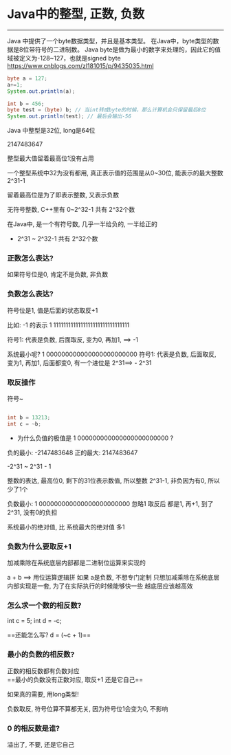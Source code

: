 # Java中的整型, 正数, 负数


---

Java 中提供了一个byte数据类型，并且是基本类型。
在Java中，byte类型的数据是8位带符号的二进制数。
Java byte是做为最小的数字来处理的，因此它的值域被定义为-128~127，也就是signed byte
https://www.cnblogs.com/zl181015/p/9435035.html
```java
byte a = 127; 
a+=1; 
System.out.println(a);

int b = 456;
byte test = (byte) b; // 当int转成byte的时候，那么计算机会只保留最后8位
System.out.println(test); // 最后会输出-56

```


Java 中整型是32位, long是64位


2147483647

整型最大值留着最高位1没有占用

一个整型系统中32为没有都用, 真正表示值的范围是从0~30位, 能表示的最大整数2^31-1

留着最高位是为了即表示整数, 又表示负数


无符号整数, C++里有
0~2^32-1 共有 2^32个数

在Java中, 是一个有符号数, 几乎一半给负的, 一半给正的
- 2^31 ~ 2^32-1  共有 2^32个数


### 正数怎么表达?
如果符号位是0, 肯定不是负数, 非负数
### 负数怎么表达?
符号位是1, 值是后面的状态取反+1

比如: -1 的表示
1 1111111111111111111111111111111

符号1: 代表是负数,
后面取反, 变为0, 再加1, ==> -1

系统最小呢?
1 000000000000000000000000
符号1: 代表是负数,
后面取反, 变为1, 再加1, 后面都变0, 有一个进位是 2^31==> - 2^31


### 取反操作

符号~
```java

int b = 13213;
int c = ~b;
```


- 为什么负值的极值是 1 000000000000000000000000 ?

负的最小: -2147483648
正的最大: 2147483647

-2^31 ~ 2^31 - 1

整数的表达,
最高位0, 剩下的31位表示数值, 所以整数 2^31-1, 非负因为有0, 所以少了1个

负数最小:
1 000000000000000000000000
忽略1 取反后 都是1, 再+1, 到了 2^31, 没有0的负担

系统最小的绝对值, 比 系统最大的绝对值 多1


### 负数为什么要取反+1

加减乘除在系统底层内部都是二进制位运算来实现的

a + b ==> 用位运算逻辑拼
如果 a是负数, 不想专门定制
只想加减乘除在系统底层内部实现是一套, 为了在实际执行的时候能够快一些
越底层应该越高效

### 怎么求一个数的相反数?

int c = 5;
int d = -c;

==还能怎么写?
d = (~c + 1)==

### 最小的负数的相反数?
正数的相反数都有负数对应   
==最小的负数没有正数对应, 取反+1 还是它自己==

如果真的需要, 用long类型!

负数取反, 符号位算不算都无关, 因为符号位1会变为0, 不影响

### 0 的相反数是谁?
溢出了, 不要, 还是它自己

